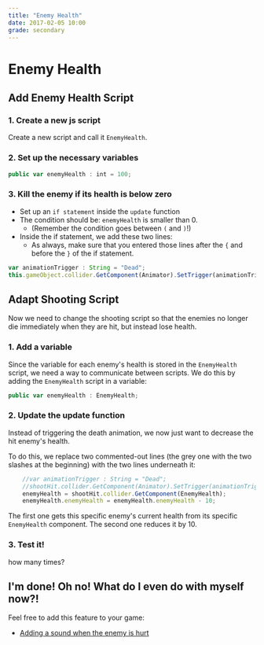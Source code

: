 ```yaml
---
title: "Enemy Health"
date: 2017-02-05 10:00
grade: secondary
---
```


# Enemy Health

## Add Enemy Health Script

### 1. Create a new js script

Create a new script and call it `EnemyHealth`.

### 2. Set up the necessary variables
```javascript
public var enemyHealth : int = 100;
```

### 3. Kill the enemy if its health is below zero
- Set up an `if statement` inside the `update` function 
- The condition should be: `enemyHealth` is smaller than 0.
  - (Remember the condition goes between `(` and `)`!)
- Inside the if statement, we add these two lines:
  - As always, make sure that you entered those lines after the `{` and before the `}` of the if statement.

```javascript
var animationTrigger : String = "Dead";
this.gameObject.collider.GetComponent(Animator).SetTrigger(animationTrigger);
```

## Adapt Shooting Script
Now we need to change the shooting script so that the enemies no longer die immediately when they are hit, but instead lose health.

### 1. Add a variable
Since the variable for each enemy's health is stored in the `EnemyHealth` script, we need a way to communicate between scripts. We do this by adding the `EnemyHealth` script in a variable:

```javascript
public var enemyHealth : EnemyHealth;
```

### 2. Update the update function
Instead of triggering the death animation, we now just want to decrease the hit enemy's health. 

To do this, we replace two commented-out lines (the grey one with the two slashes at the beginning) with the two lines underneath it:

```javascript
    //var animationTrigger : String = "Dead";
    //shootHit.collider.GetComponent(Animator).SetTrigger(animationTrigger);
    enemyHealth = shootHit.collider.GetComponent(EnemyHealth);
    enemyHealth.enemyHealth = enemyHealth.enemyHealth - 10;
```

The first one gets this specific enemy's current health from its specific `EnemyHealth` component. The second one reduces it by 10.

### 3. Test it!
how many times?


## I'm done! Oh no! What do I even do with myself now?! 

Feel free to add this feature to your game:

- [Adding a sound when the enemy is hurt](https://cgp-2017.github.io/blog/2017/02/05/Enemy-Damage-Sounds.html)

